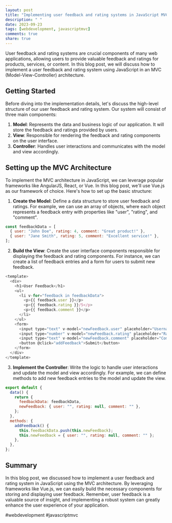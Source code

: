 ```yaml
---
layout: post
title: "Implementing user feedback and rating systems in JavaScript MVC"
description: " "
date: 2023-09-23
tags: [webdevelopment, javascriptmvc]
comments: true
share: true
---
```


User feedback and rating systems are crucial components of many web applications, allowing users to provide valuable feedback and ratings for products, services, or content. In this blog post, we will discuss how to implement a user feedback and rating system using JavaScript in an MVC (Model-View-Controller) architecture.

## Getting Started

Before diving into the implementation details, let's discuss the high-level structure of our user feedback and rating system. Our system will consist of three main components:

1. **Model**: Represents the data and business logic of our application. It will store the feedback and ratings provided by users.
2. **View**: Responsible for rendering the feedback and rating components on the user interface.
3. **Controller**: Handles user interactions and communicates with the model and view accordingly.

## Setting up the MVC Architecture

To implement the MVC architecture in JavaScript, we can leverage popular frameworks like AngularJS, React, or Vue. In this blog post, we'll use Vue.js as our framework of choice. Here's how to set up the basic structure:

1. **Create the Model**: Define a data structure to store user feedback and ratings. For example, we can use an array of objects, where each object represents a feedback entry with properties like "user", "rating", and "comment".

```javascript
const feedbackData = [
  { user: "John Doe", rating: 4, comment: "Great product!" },
  { user: "Jane Smith", rating: 5, comment: "Excellent service!" },
];
```

2. **Build the View**: Create the user interface components responsible for displaying the feedback and rating components. For instance, we can create a list of feedback entries and a form for users to submit new feedback.

```javascript
<template>
  <div>
    <h1>User Feedback</h1>
    <ul>
      <li v-for="feedback in feedbackData">
        <p>{{ feedback.user }}</p>
        <p>{{ feedback.rating }}/5</p>
        <p>{{ feedback.comment }}</p>
      </li>
    </ul>
    <form>
      <input type="text" v-model="newFeedback.user" placeholder="Username" />
      <input type="number" v-model="newFeedback.rating" placeholder="Rating" />
      <input type="text" v-model="newFeedback.comment" placeholder="Comment" />
      <button @click="addFeedback">Submit</button>
    </form>
  </div>
</template>
```

3. **Implement the Controller**: Write the logic to handle user interactions and update the model and view accordingly. For example, we can define methods to add new feedback entries to the model and update the view.

```javascript
export default {
  data() {
    return {
      feedbackData: feedbackData,
      newFeedback: { user: "", rating: null, comment: "" },
    };
  },
  methods: {
    addFeedback() {
      this.feedbackData.push(this.newFeedback);
      this.newFeedback = { user: "", rating: null, comment: "" };
    },
  },
};
```

## Summary

In this blog post, we discussed how to implement a user feedback and rating system in JavaScript using the MVC architecture. By leveraging frameworks like Vue.js, we can easily build the necessary components for storing and displaying user feedback. Remember, user feedback is a valuable source of insight, and implementing a robust system can greatly enhance the user experience of your application.

#webdevelopment #javascriptmvc
